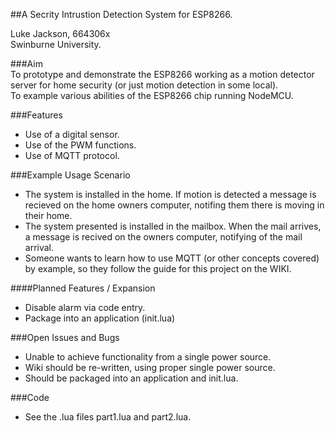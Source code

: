 ##A Secrity Intrustion Detection System for ESP8266.

Luke Jackson, 664306x  
Swinburne University.

###Aim  
To prototype and demonstrate the ESP8266 working as a motion detector server for home security (or just motion detection in some local).  
To example various abilities of the ESP8266 chip running NodeMCU.

###Features
- Use of a digital sensor.
- Use of the PWM functions.  
- Use of MQTT protocol.  

###Example Usage Scenario
- The system is installed in the home. If motion is detected a message is recieved on the home owners computer, notifing them there is moving in their home.
- The system presented is installed in the mailbox. When the mail arrives, a message is recived on the owners computer, notifying of the mail arrival.
- Someone wants to learn how to use MQTT (or other concepts covered) by example, so they follow the guide for this project on the WIKI.

####Planned Features / Expansion
- Disable alarm via code entry.  
- Package into an application (init.lua)  

###Open Issues and Bugs
- Unable to achieve functionality from a single power source.
- Wiki should be re-written, using proper single power source.
- Should be packaged into an application and init.lua.

###Code
- See the .lua files part1.lua and part2.lua.




